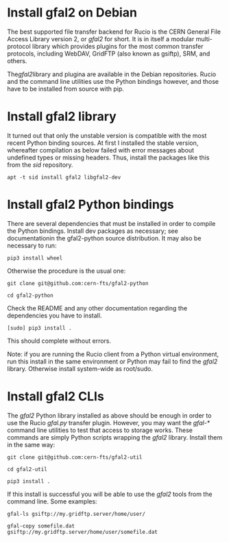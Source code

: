 Install gfal2 on Debian
=======================


The best supported file transfer backend for Rucio is the CERN General
File Access Library version 2, or *gfal2* for short.  It is in itself
a modular multi-protocol library which provides plugins for the most
common transfer protocols, including WebDAV, GridFTP (also known as
gsiftp), SRM, and others.

The*gfal2*library and plugina are available in the Debian
repositories. Rucio and the command line utilities use the Python
bindings however, and those have to be installed from source with pip.


# Install gfal2 library

It turned out that only the unstable version is compatible with the
most recent Python binding sources. At first I installed the stable
version, whereafter compilation as below failed with error messages
about undefined types or missing headers. Thus, install the packages
like this from the *sid* repository.


    apt -t sid install gfal2 libgfal2-dev


# Install gfal2 Python bindings

There are several dependencies that must be installed in order to
compile the Python bindings. Install dev packages as necessary; see
documentationin the gfal2-python source distribution.  It may also be
necessary to run:

    pip3 install wheel

Otherwise the procedure is the usual one:

    git clone git@github.com:cern-fts/gfal2-python
	
	cd gfal2-python
	
Check the README and any other documentation regarding the
dependencies you have to install.
	
	[sudo] pip3 install .

This should complete without errors.

Note: if you are running the Rucio client from a Python virtual
environment, run this install in the same environment or Python may
fail to find the *gfal2* library. Otherwise install system-wide as
root/sudo.

	
# Install gfal2 CLIs

The *gfal2* Python library installed as above should be enough in order
to use the Rucio *gfal.py* transfer plugin. However, you may want the
*gfal-\** command line utilities to test that access to storage
works. These commands are simply Python scripts wrapping the *gfal2*
library.  Install them in the same way:

    git clone git@github.com:cern-fts/gfal2-util
   
    cd gfal2-util
   
    pip3 install .
   
If this install is successful you will be able to use the *gfal2* tools from
the command line. Some examples:

    gfal-ls gsiftp://my.gridftp.server/home/user/ 
	
	gfal-copy somefile.dat gsiftp://my.gridftp.server/home/user/somefile.dat
